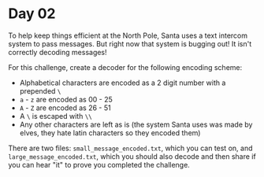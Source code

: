 # Day 02

To help keep things efficient at the North Pole, Santa uses a text intercom system to pass messages. But right now that system is bugging out! It isn't correctly decoding messages!

For this challenge, create a decoder for the following encoding scheme:

- Alphabetical characters are encoded as a 2 digit number with a prepended `\`
- `a` - `z` are encoded as 00 - 25
- `A` - `Z` are encoded as 26 - 51
- A `\` is escaped with `\\`
- Any other characters are left as is (the system Santa uses was made by elves, they hate latin characters so they encoded them)

There are two files: `small_message_encoded.txt`, which you can test on, and `large_message_encoded.txt`, which you should also decode and then share if you can hear "it" to prove you completed the challenge.
